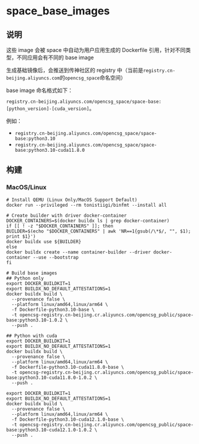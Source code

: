 # space_base_images

## 说明
这些 image 会被 space 中自动为用户应用生成的 Dockerfile 引用，针对不同类型，不同应用会有不同的 base image

生成基础镜像后，会推送到传神社区的 registry 中（当前是`registry.cn-beijing.aliyuncs.com`的`opencsg_space`命名空间）

base image 命名格式如下：

`registry.cn-beijing.aliyuncs.com/opencsg_space/space-base:[python_version]-[cuda_version]`。

例如：
- `registry.cn-beijing.aliyuncs.com/opencsg_space/space-base:python3.10`
- `registry.cn-beijing.aliyuncs.com/opencsg_space/space-base:python3.10-cuda11.8.0`

## 构建

### MacOS/Linux

```shell
# Install QEMU (Linux Only/MacOS Support Default)
docker run --privileged --rm tonistiigi/binfmt --install all

# Create builder with driver docker-container
DOCKER_CONTAINERS=$(docker buildx ls | grep docker-container)
if [[ ! -z "$DOCKER_CONTAINERS" ]]; then
BUILDER=$(echo "$DOCKER_CONTAINERS" | awk 'NR==1{gsub(/\*$/, "", $1); print $1}')
docker buildx use ${BUILDER}
else
docker buildx create --name container-builder --driver docker-container --use --bootstrap
fi

# Build base images
## Python only
export DOCKER_BUILDKIT=1
export BUILDX_NO_DEFAULT_ATTESTATIONS=1
docker buildx build \
  --provenance false \
  --platform linux/amd64,linux/arm64 \
  -f Dockerfile-python3.10-base \
  -t opencsg-registry.cn-beijing.cr.aliyuncs.com/opencsg_public/space-base:python3.10-1.0.2 \
  --push .

## Python with cuda
export DOCKER_BUILDKIT=1
export BUILDX_NO_DEFAULT_ATTESTATIONS=1
docker buildx build \
  --provenance false \
  --platform linux/amd64,linux/arm64 \
  -f Dockerfile-python3.10-cuda11.8.0-base \
  -t opencsg-registry.cn-beijing.cr.aliyuncs.com/opencsg_public/space-base:python3.10-cuda11.8.0-1.0.2 \
  --push .

export DOCKER_BUILDKIT=1
export BUILDX_NO_DEFAULT_ATTESTATIONS=1
docker buildx build \
  --provenance false \
  --platform linux/amd64,linux/arm64 \
  -f Dockerfile-python3.10-cuda12.1.0-base \
  -t opencsg-registry.cn-beijing.cr.aliyuncs.com/opencsg_public/space-base:python3.10-cuda12.1.0-1.0.2 \
  --push .
```